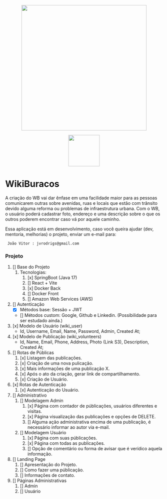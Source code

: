 <div>
<p align="center"><a href="https://laravel.com" target="_blank"><img src="https://spring.io/images/spring-logo-2022-dark-2f10e8055653ec50e693eb444291d742.svg" width="400"></a></p>
<p align="center"><a href="https://laravel.com" target="_blank"><img src="https://d33wubrfki0l68.cloudfront.net/554c3b0e09cf167f0281fda839a5433f2040b349/ecfc9/img/header_logo.svg" width="100"></a></p>
</div>

# WikiBuracos

A criação do WB vai dar ênfase em uma facilidade maior para as pessoas comunicarem outras sobre 
avenidas, ruas e locais que estão com trânsito devido alguma reforma ou problemas de infraestrutura urbana. 
Com o WB, o usuário poderá cadastrar foto, endereço e uma descrição sobre o que os outros poderem encontrar caso vá por aquele caminho.

Essa aplicação está em desenvolvimento, caso você queira ajudar (dev, mentoria, melhorias) o projeto, enviar um e-mail para:

`` 
João Vitor : jvrodrigs@gmail.com
``

### Projeto

1. [] Base do Projeto
    1. Tecnologias: 
        1. [x] SpringBoot (Java 17)
        2. [] React + Vite 
        3. [x] Docker Back
        4. [] Docker Front 
        5. [] Amazon Web Services (AWS)
2. [] Autenticação
   * [x] Métodos base: Sessão + JWT
   * [] Métodos custom: Google, Github e Linkedin. (Possibilidade para ser estudado ainda.)
3. [x] Modelo de Usuário (wiki_user)
   * Id, Username, Email, Name, Password, Admin, Created At;
4. [x] Modelo de Publicação (wiki_volunteers)
   * Id, Name, Email, Phone, Address, Photo (Link S3), Description, Created At;
5. [] Rotas de Públicas
    1. [x] Listagem das publicações.
    2. [x] Criação de uma nova pulicação.
    3. [x] Mais informações de uma publicação X.
    4. [x] Após o ato da criação, gerar link de compartilhamento.
    5. [x] Criação de Usuário. 
6. [x] Rotas de Autenticação
    1. [x] Autenticação do Usuário.
7. [] Administrativo
    1. [] Modelagem Admin
       1. [x] Página com contador de públicações, usuários diferentes e visitas.
       2. [x] Página visualização das publicações e opções de DELETE.
       3. [] Alguma ação administrativa encima de uma publicação, é necessário informar ao autor via e-mail.
    2. [] Modelagem Usuário
       1. [x] Página com suas públicações.
       2. [x] Página com todas as publicações.
       3. [] Opção de comentário ou forma de avisar que é verídico aquela informação.
8. [] Landing Page
    1. [] Apresentação do Projeto.
    2. [] Como fazer uma públicação.
    3. [] Informações de contato.
9. [] Páginas Administrativas
    1. [] Admin
    2. [] Usuário 
